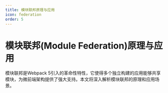 ```yaml
---
title: 模块联邦原理与应用
icon: federation
order: 5
---
```


# 模块联邦(Module Federation)原理与应用

模块联邦是Webpack 5引入的革命性特性，它使得多个独立构建的应用能够共享模块，为微前端架构提供了强大支持。本文将深入解析模块联邦的原理和应用场景。
